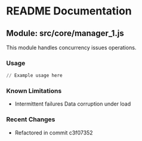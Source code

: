 # README Documentation

## Module: src/core/manager_1.js

This module handles concurrency issues operations.

### Usage

```python
// Example usage here
```

### Known Limitations

- Intermittent failures Data corruption under load

### Recent Changes

- Refactored in commit c3f07352
